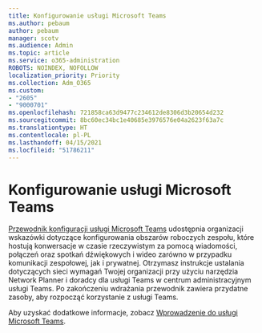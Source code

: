 ```yaml
---
title: Konfigurowanie usługi Microsoft Teams
ms.author: pebaum
author: pebaum
manager: scotv
ms.audience: Admin
ms.topic: article
ms.service: o365-administration
ROBOTS: NOINDEX, NOFOLLOW
localization_priority: Priority
ms.collection: Adm_O365
ms.custom:
- "2605"
- "9000701"
ms.openlocfilehash: 721858ca63d9477c234612de8306d3b20654d232
ms.sourcegitcommit: 8bc60ec34bc1e40685e3976576e04a2623f63a7c
ms.translationtype: HT
ms.contentlocale: pl-PL
ms.lasthandoff: 04/15/2021
ms.locfileid: "51786211"
---
```

# <a name="set-up-microsoft-teams"></a>Konfigurowanie usługi Microsoft Teams

[Przewodnik konfiguracji usługi Microsoft Teams](https://aka.ms/teamsguidance) udostępnia organizacji wskazówki dotyczące konfigurowania obszarów roboczych zespołu, które hostują konwersacje w czasie rzeczywistym za pomocą wiadomości, połączeń oraz spotkań dźwiękowych i wideo zarówno w przypadku komunikacji zespołowej, jak i prywatnej. Otrzymasz instrukcje ustalania dotyczących sieci wymagań Twojej organizacji przy użyciu narzędzia Network Planner i doradcy dla usługi Teams w centrum administracyjnym usługi Teams. Po zakończeniu wdrażania przewodnik zawiera przydatne zasoby, aby rozpocząć korzystanie z usługi Teams.

Aby uzyskać dodatkowe informacje, zobacz [Wprowadzenie do usługi Microsoft Teams](https://docs.microsoft.com/microsoftteams/get-started-with-teams-quick-start).
